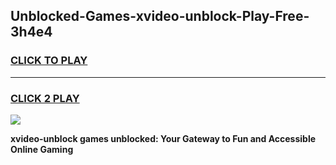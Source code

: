 
## Unblocked-Games-xvideo-unblock-Play-Free-3h4e4
<h3>
<a href="https://premium76.site?title=xvideo-unblock&ref=23A">CLICK TO PLAY</a></h3>
<hr>

<h3>
<a href="https://premium76.site?title=xvideo-unblock&ref=23A">CLICK 2 PLAY</a>
  
</h3>

<a href="https://premium76.site?title=xvideo-unblock&ref=23A"><img src="https://clearcache.store/games.png"></a>


**xvideo-unblock games unblocked: Your Gateway to Fun and Accessible Online Gaming**
